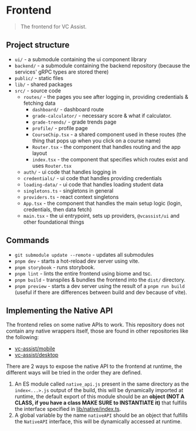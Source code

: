 # Frontend

> The frontend for VC Assist.

## Project structure

- `ui/` - a submodule containing the ui component library
- `backend/` - a submodule containing the backend repository (because the services' gRPC types are stored there)
- `public/` - static files
- `lib/` - shared packages
- `src/` - source code
   - `routes/` - the pages you see after logging in, providing credentials & fetching data 
      - `dashboard/` - dashboard route
      - `grade-calculator/` - necessary score & what if calculator.
      - `grade-trends/` - grade trends page
      - `profile/` - profile page
      - `CourseChip.tsx` - a shared component used in these routes (the thing that pops up when you click on a course name)
      - `Router.tsx` - the component that handles routing and the app layout
      - `index.tsx` - the component that specifies which routes exist and uses `Router.tsx`
   - `auth/` - ui code that handles logging in
   - `credentials/` - ui code that handles providing credentials
   - `loading-data/` - ui code that handles loading student data
   - `singletons.ts` - singletons in general
   - `providers.ts` - react context singletons
   - `App.tsx` - the component that handles the main setup logic (login, credentials, then data fetch)
   - `main.tsx` - the ui entrypoint, sets up providers, `@vcassist/ui` and other foundational things

## Commands

- `git submodule update --remote` - updates all submodules
- `pnpm dev` - starts a hot-reload dev server using vite.
- `pnpm storybook` - runs storybook.
- `pnpm lint` - lints the entire frontend using biome and tsc.
- `pnpm build` - transpiles & bundles the frontend into the `dist/` directory.
- `pnpm preview` - starts a dev server using the result of a `pnpm run build` (useful if there are differences between build and dev because of vite).

## Implementing the Native API

The frontend relies on some native APIs to work. This repository does not contain any native wrappers itself, those are found in other repositories like the following:

- [vc-assist/mobile](https://github.com/vc-assist/mobile)
- [vc-assist/desktop](https://github.com/vc-assist/desktop)

There are 2 ways to expose the native API to the frontend at runtime, the different ways will be tried in the order they are defined.

1. An ES module called `native_api.js` present in the same directory as the `index<...>.js` output of the build, this will be dynamically imported at runtime, the default export of this module should be an **object (NOT A CLASS, if you have a class MAKE SURE to INSTANTIATE it)** that fulfills the interface specified in [lib/native/index.ts](./lib/native/index.ts).
2. A global variable by the name `nativeAPI` should be an object that fulfills the `NativeAPI` interface, this will be dynamically accessed at runtime.
